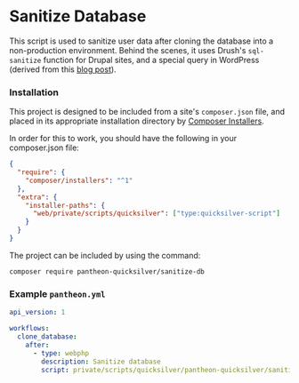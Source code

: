 # Sanitize Database

This script is used to sanitize user data after cloning the database into a non-production environment. Behind the scenes, it uses Drush's `sql-sanitize` function for Drupal sites, and a special query in WordPress (derived from this [blog post](https://web.archive.org/web/20200225053921/https://www.crackingdrupal.com/blog/greggles/creating-sanitized-drupal-database-dump#comment-164)).

### Installation

This project is designed to be included from a site's `composer.json` file, and placed in its appropriate installation directory by [Composer Installers](https://github.com/composer/installers).

In order for this to work, you should have the following in your composer.json file:

```json
{
  "require": {
    "composer/installers": "^1"
  },
  "extra": {
    "installer-paths": {
      "web/private/scripts/quicksilver": ["type:quicksilver-script"]
    }
  }
}
```

The project can be included by using the command:

`composer require pantheon-quicksilver/sanitize-db`

### Example `pantheon.yml`

```yaml
api_version: 1

workflows:
  clone_database:
    after:
      - type: webphp
        description: Sanitize database
        script: private/scripts/quicksilver/pantheon-quicksilver/sanitize-db.php
```
